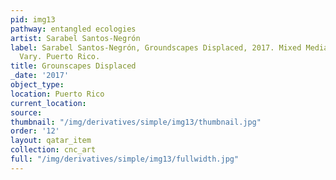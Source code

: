 ```yaml
---
pid: img13
pathway: entangled ecologies
artist: Sarabel Santos-Negrón
label: Sarabel Santos-Negrón, Groundscapes Displaced, 2017. Mixed Media, Dimensions
  Vary. Puerto Rico.
title: Grounscapes Displaced
_date: '2017'
object_type: 
location: Puerto Rico
current_location: 
source: 
thumbnail: "/img/derivatives/simple/img13/thumbnail.jpg"
order: '12'
layout: qatar_item
collection: cnc_art
full: "/img/derivatives/simple/img13/fullwidth.jpg"
---
```

